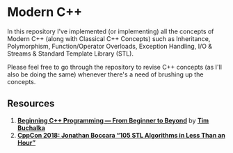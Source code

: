 # Modern C++

In this repository I've implemented (or implementing) all the concepts of Modern C++ (along with Classical C++ Concepts) such as Inheritance, Polymorphism, Function/Operator Overloads, Exception Handling, I/O & Streams & Standard Template Library (STL).

Please feel free to go through the repository to revise C++ concepts (as I'll also be doing the same) whenever there's a need of brushing up the concepts.

## Resources

1. **[Beginning C++ Programming &mdash; From Beginner to Beyond](https://www.udemy.com/course/beginning-c-plus-plus-programming/)** by **[Tim Buchalka](https://www.timbuchalka.com/)**
2. **[CppCon 2018: Jonathan Boccara “105 STL Algorithms in Less Than an Hour”](https://youtu.be/2olsGf6JIkU)**

